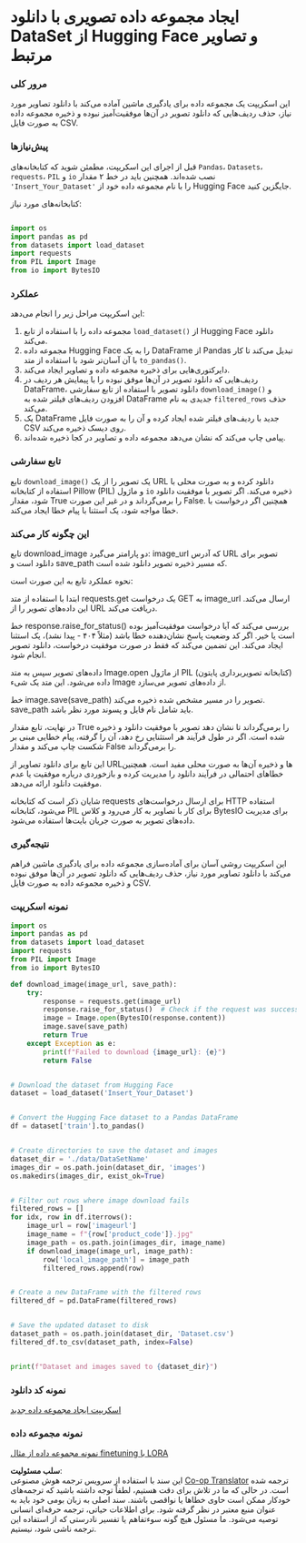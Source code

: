 <!--
CO_OP_TRANSLATOR_METADATA:
{
  "original_hash": "3cd0b727945d57998f1096763df56a84",
  "translation_date": "2025-07-17T05:44:56+00:00",
  "source_file": "md/03.FineTuning/CreatingSampleData.md",
  "language_code": "fa"
}
-->
# ایجاد مجموعه داده تصویری با دانلود DataSet از Hugging Face و تصاویر مرتبط


### مرور کلی

این اسکریپت یک مجموعه داده برای یادگیری ماشین آماده می‌کند با دانلود تصاویر مورد نیاز، حذف ردیف‌هایی که دانلود تصویر در آن‌ها موفقیت‌آمیز نبوده و ذخیره مجموعه داده به صورت فایل CSV.

### پیش‌نیازها

قبل از اجرای این اسکریپت، مطمئن شوید که کتابخانه‌های `Pandas`، `Datasets`، `requests`، `PIL` و `io` نصب شده‌اند. همچنین باید در خط ۲ مقدار `'Insert_Your_Dataset'` را با نام مجموعه داده خود از Hugging Face جایگزین کنید.

کتابخانه‌های مورد نیاز:

```python

import os
import pandas as pd
from datasets import load_dataset
import requests
from PIL import Image
from io import BytesIO
```

### عملکرد

این اسکریپت مراحل زیر را انجام می‌دهد:

1. مجموعه داده را با استفاده از تابع `load_dataset()` از Hugging Face دانلود می‌کند.
2. مجموعه داده Hugging Face را به یک DataFrame از Pandas تبدیل می‌کند تا کار با آن آسان‌تر شود با استفاده از متد `to_pandas()`.
3. دایرکتوری‌هایی برای ذخیره مجموعه داده و تصاویر ایجاد می‌کند.
4. ردیف‌هایی که دانلود تصویر در آن‌ها موفق نبوده را با پیمایش هر ردیف در DataFrame، دانلود تصویر با استفاده از تابع سفارشی `download_image()` و افزودن ردیف‌های فیلتر شده به DataFrame جدیدی به نام `filtered_rows` حذف می‌کند.
5. یک DataFrame جدید با ردیف‌های فیلتر شده ایجاد کرده و آن را به صورت فایل CSV روی دیسک ذخیره می‌کند.
6. پیامی چاپ می‌کند که نشان می‌دهد مجموعه داده و تصاویر در کجا ذخیره شده‌اند.

### تابع سفارشی

تابع `download_image()` یک تصویر را از یک URL دانلود کرده و به صورت محلی با استفاده از کتابخانه Pillow (PIL) و ماژول `io` ذخیره می‌کند. اگر تصویر با موفقیت دانلود شود، مقدار True را برمی‌گرداند و در غیر این صورت False. همچنین اگر درخواست با خطا مواجه شود، یک استثنا با پیام خطا ایجاد می‌کند.

### این چگونه کار می‌کند

تابع download_image دو پارامتر می‌گیرد: image_url که آدرس URL تصویر برای دانلود است و save_path که مسیر ذخیره تصویر دانلود شده است.

نحوه عملکرد تابع به این صورت است:

ابتدا با استفاده از متد requests.get یک درخواست GET به image_url ارسال می‌کند. این داده‌های تصویر را از URL دریافت می‌کند.

خط response.raise_for_status() بررسی می‌کند که آیا درخواست موفقیت‌آمیز بوده است یا خیر. اگر کد وضعیت پاسخ نشان‌دهنده خطا باشد (مثلاً ۴۰۴ - پیدا نشد)، یک استثنا ایجاد می‌کند. این تضمین می‌کند که فقط در صورت موفقیت درخواست، دانلود تصویر انجام شود.

داده‌های تصویر سپس به متد Image.open از ماژول PIL (کتابخانه تصویربرداری پایتون) داده می‌شود. این متد یک شیء Image از داده‌های تصویر می‌سازد.

خط image.save(save_path) تصویر را در مسیر مشخص شده ذخیره می‌کند. save_path باید شامل نام فایل و پسوند مورد نظر باشد.

در نهایت، تابع مقدار True را برمی‌گرداند تا نشان دهد تصویر با موفقیت دانلود و ذخیره شده است. اگر در طول فرآیند هر استثنایی رخ دهد، آن را گرفته، پیام خطایی مبنی بر شکست چاپ می‌کند و مقدار False را برمی‌گرداند.

این تابع برای دانلود تصاویر از URLها و ذخیره آن‌ها به صورت محلی مفید است. همچنین خطاهای احتمالی در فرآیند دانلود را مدیریت کرده و بازخوردی درباره موفقیت یا عدم موفقیت دانلود ارائه می‌دهد.

شایان ذکر است که کتابخانه requests برای ارسال درخواست‌های HTTP استفاده می‌شود، کتابخانه PIL برای کار با تصاویر به کار می‌رود و کلاس BytesIO برای مدیریت داده‌های تصویر به صورت جریان بایت‌ها استفاده می‌شود.



### نتیجه‌گیری

این اسکریپت روشی آسان برای آماده‌سازی مجموعه داده برای یادگیری ماشین فراهم می‌کند با دانلود تصاویر مورد نیاز، حذف ردیف‌هایی که دانلود تصویر در آن‌ها موفق نبوده و ذخیره مجموعه داده به صورت فایل CSV.

### نمونه اسکریپت

```python
import os
import pandas as pd
from datasets import load_dataset
import requests
from PIL import Image
from io import BytesIO

def download_image(image_url, save_path):
    try:
        response = requests.get(image_url)
        response.raise_for_status()  # Check if the request was successful
        image = Image.open(BytesIO(response.content))
        image.save(save_path)
        return True
    except Exception as e:
        print(f"Failed to download {image_url}: {e}")
        return False


# Download the dataset from Hugging Face
dataset = load_dataset('Insert_Your_Dataset')


# Convert the Hugging Face dataset to a Pandas DataFrame
df = dataset['train'].to_pandas()


# Create directories to save the dataset and images
dataset_dir = './data/DataSetName'
images_dir = os.path.join(dataset_dir, 'images')
os.makedirs(images_dir, exist_ok=True)


# Filter out rows where image download fails
filtered_rows = []
for idx, row in df.iterrows():
    image_url = row['imageurl']
    image_name = f"{row['product_code']}.jpg"
    image_path = os.path.join(images_dir, image_name)
    if download_image(image_url, image_path):
        row['local_image_path'] = image_path
        filtered_rows.append(row)


# Create a new DataFrame with the filtered rows
filtered_df = pd.DataFrame(filtered_rows)


# Save the updated dataset to disk
dataset_path = os.path.join(dataset_dir, 'Dataset.csv')
filtered_df.to_csv(dataset_path, index=False)


print(f"Dataset and images saved to {dataset_dir}")
```

### نمونه کد دانلود  
[اسکریپت ایجاد مجموعه داده جدید](../../../../code/04.Finetuning/generate_dataset.py)

### نمونه مجموعه داده  
[نمونه مجموعه داده از مثال finetuning با LORA](../../../../code/04.Finetuning/olive-ort-example/dataset/dataset-classification.json)

**سلب مسئولیت**:  
این سند با استفاده از سرویس ترجمه هوش مصنوعی [Co-op Translator](https://github.com/Azure/co-op-translator) ترجمه شده است. در حالی که ما در تلاش برای دقت هستیم، لطفاً توجه داشته باشید که ترجمه‌های خودکار ممکن است حاوی خطاها یا نواقصی باشند. سند اصلی به زبان بومی خود باید به عنوان منبع معتبر در نظر گرفته شود. برای اطلاعات حیاتی، ترجمه حرفه‌ای انسانی توصیه می‌شود. ما مسئول هیچ گونه سوءتفاهم یا تفسیر نادرستی که از استفاده این ترجمه ناشی شود، نیستیم.